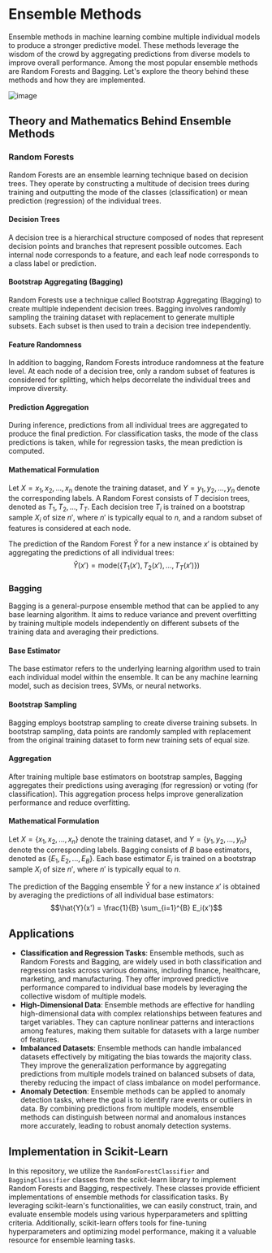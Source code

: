 # Ensemble Methods

Ensemble methods in machine learning combine multiple individual models to produce a stronger predictive model. These methods leverage the wisdom of the crowd by aggregating predictions from diverse models to improve overall performance. Among the most popular ensemble methods are Random Forests and Bagging. Let's explore the theory behind these methods and how they are implemented.


![image](https://github.com/kjarjoura/INDE577/blob/main/Images/ensemble.png)

## Theory and Mathematics Behind Ensemble Methods

### Random Forests

Random Forests are an ensemble learning technique based on decision trees. They operate by constructing a multitude of decision trees during training and outputting the mode of the classes (classification) or mean prediction (regression) of the individual trees.

#### Decision Trees

A decision tree is a hierarchical structure composed of nodes that represent decision points and branches that represent possible outcomes. Each internal node corresponds to a feature, and each leaf node corresponds to a class label or prediction.

#### Bootstrap Aggregating (Bagging)

Random Forests use a technique called Bootstrap Aggregating (Bagging) to create multiple independent decision trees. Bagging involves randomly sampling the training dataset with replacement to generate multiple subsets. Each subset is then used to train a decision tree independently.

#### Feature Randomness

In addition to bagging, Random Forests introduce randomness at the feature level. At each node of a decision tree, only a random subset of features is considered for splitting, which helps decorrelate the individual trees and improve diversity.

#### Prediction Aggregation

During inference, predictions from all individual trees are aggregated to produce the final prediction. For classification tasks, the mode of the class predictions is taken, while for regression tasks, the mean prediction is computed.

#### Mathematical Formulation

Let $X = {x_1, x_2, ..., x_n}$ denote the training dataset, and $Y = {y_1, y_2, ..., y_n}$ denote the corresponding labels. A Random Forest consists of $T$ decision trees, denoted as ${T_1, T_2, ..., T_T}$. Each decision tree $T_i$ is trained on a bootstrap sample $X_i$ of size $n'$, where $n'$ is typically equal to $n$, and a random subset of features is considered at each node.

The prediction of the Random Forest $\hat{Y}$ for a new instance $x'$ is obtained by aggregating the predictions of all individual trees:
$$\hat{Y}(x') = \text{mode}(\{T_1(x'), T_2(x'), ..., T_T(x')\})$$

### Bagging

Bagging is a general-purpose ensemble method that can be applied to any base learning algorithm. It aims to reduce variance and prevent overfitting by training multiple models independently on different subsets of the training data and averaging their predictions.

#### Base Estimator

The base estimator refers to the underlying learning algorithm used to train each individual model within the ensemble. It can be any machine learning model, such as decision trees, SVMs, or neural networks.

#### Bootstrap Sampling

Bagging employs bootstrap sampling to create diverse training subsets. In bootstrap sampling, data points are randomly sampled with replacement from the original training dataset to form new training sets of equal size.

#### Aggregation

After training multiple base estimators on bootstrap samples, Bagging aggregates their predictions using averaging (for regression) or voting (for classification). This aggregation process helps improve generalization performance and reduce overfitting.

#### Mathematical Formulation

Let $X = \{x_1, x_2, ..., x_n\}$ denote the training dataset, and $Y = \{y_1, y_2, ..., y_n\}$ denote the corresponding labels. Bagging consists of $B$ base estimators, denoted as $\{E_1, E_2, ..., E_B\}$. Each base estimator $E_i$ is trained on a bootstrap sample $X_i$ of size $n'$, where $n'$ is typically equal to $n$.

The prediction of the Bagging ensemble $\hat{Y}$ for a new instance $x'$ is obtained by averaging the predictions of all individual base estimators:
$$\hat{Y}(x') = \frac{1}{B} \sum_{i=1}^{B} E_i(x')$$

## Applications

- **Classification and Regression Tasks**: Ensemble methods, such as Random Forests and Bagging, are widely used in both classification and regression tasks across various domains, including finance, healthcare, marketing, and manufacturing. They offer improved predictive performance compared to individual base models by leveraging the collective wisdom of multiple models.
- **High-Dimensional Data**: Ensemble methods are effective for handling high-dimensional data with complex relationships between features and target variables. They can capture nonlinear patterns and interactions among features, making them suitable for datasets with a large number of features.
- **Imbalanced Datasets**: Ensemble methods can handle imbalanced datasets effectively by mitigating the bias towards the majority class. They improve the generalization performance by aggregating predictions from multiple models trained on balanced subsets of data, thereby reducing the impact of class imbalance on model performance.
- **Anomaly Detection**: Ensemble methods can be applied to anomaly detection tasks, where the goal is to identify rare events or outliers in data. By combining predictions from multiple models, ensemble methods can distinguish between normal and anomalous instances more accurately, leading to robust anomaly detection systems.


## Implementation in Scikit-Learn

In this repository, we utilize the `RandomForestClassifier` and `BaggingClassifier` classes from the scikit-learn library to implement Random Forests and Bagging, respectively. These classes provide efficient implementations of ensemble methods for classification tasks. By leveraging scikit-learn's functionalities, we can easily construct, train, and evaluate ensemble models using various hyperparameters and splitting criteria. Additionally, scikit-learn offers tools for fine-tuning hyperparameters and optimizing model performance, making it a valuable resource for ensemble learning tasks.


